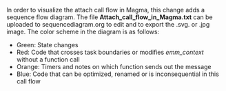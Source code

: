 In order to visualize the attach call flow in Magma, this change adds a sequence
flow diagram. The file **Attach_call_flow_in_Magma.txt** can be uploaded to
sequencediagram.org to edit and to export the .svg. or .jpg image. The color
scheme in the diagram is as follows:

  * Green: State changes
  * Red: Code that crosses task boundaries or modifies *emm_context* without a function call
  * Orange: Timers and notes on which function sends out the message
  * Blue: Code that can be optimized, renamed or is inconsequential in this call flow

